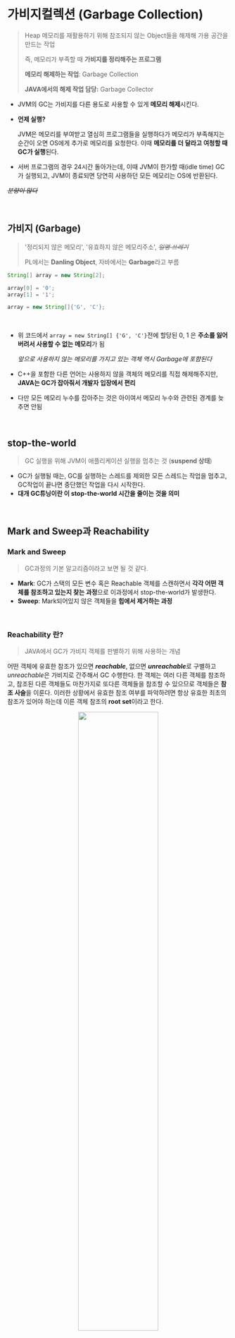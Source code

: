 # 가비지컬렉션 (Garbage Collection)

> Heap 메모리를 재활용하기 위해 참조되지 않는 Object들을 해제해 가용 공간을 만드는 작업
>
> 즉,  메모리가 부족할 때 **가비지를 정리해주는 프로그램**
>
> **메모리 해제하는 작업**: Garbage Collection 
>
> **JAVA에서의 해제 작업 담당:** Garbage Collector

- JVM의 GC는 가비지를 다른 용도로 사용할 수 있게 **메모리 해제**시킨다.

- **언제 실행?**

  JVM은 메모리를 부여받고 열심히 프로그램들을 실행하다가 메모리가 부족해지는 순간이 오면 OS에게 추가로 메모리를 요청한다. 이때 **메모리를 더 달라고 여청할 때 GC가 실행**된다.

- 서버 프로그램의 경우 24시간 돌아가는데, 이때 JVM이 한가할 때(idle time) GC가 실행되고, JVM이 종료되면 당연히 사용하던 모든 메모리는 OS에 반환된다.

*~~분량이 많다~~*

</br>

## 가비지 (Garbage)

> '정리되지 않은 메모리', '유효하지 않은 메모리주소', ~~*일명 쓰레기*~~
>
> PL에서는 **Danling Object**, 자바에서는 **Garbage**라고 부름

```java
String[] array = new String[2];

array[0] = '0';
array[1] = '1';

array = new String[]{'G', 'C'};
```

</br>

- 위 코드에서 `array = new String[] {'G', 'C'}`전에 할당된 0, 1 은 **주소를 잃어버려서 사용할 수 없는 메모리**가 됨

  *앞으로 사용하지 않는 메모리를 가지고 있는 객체 역시 Garbage에 포함된다*

- C++을 포함한 다른 언어는 사용하지 않을 객체의 메모리를 직접 해제해주지만, **JAVA는 GC가 잡아줘서 개발자 입장에서 편리**
- 다만 모든 메모리 누수를 잡아주는 것은 아이여서 메모리 누수와 관련된 경계를 늦추면 안됨

</br>

## stop-the-world

> GC 실행을 위해 JVM이 애플리케이션 실행을 멈추는 것 (**suspend 상태**)

- GC가 실행될 때는, GC를 실행하는 스레드를 제외한 모든 스레드는 작업을 멈추고, GC작업이 끝나면 중단했던 작업을 다시 시작한다.
- **대개 GC튜닝이란 이 stop-the-world 시간을 줄이는 것을 의미**

</br>

## Mark and Sweep과  Reachability

### Mark and Sweep

> GC과정의 기본 알고리즘이라고 보면 될 것 같다.

- **Mark**: GC가 스택의 모든 변수 혹은 Reachable 객체를 스캔하면서 **각각 어떤 객체를 참조하고 있는지 찾는 과정**으로 이과정에서 stop-the-world가 발생한다.
- **Sweep**: Mark되어있지 않은 객체들을 **힙에서 제거하는 과정**

</br> 

### Reachability 란?

>  JAVA에서 GC가 가비지 객체를 판별하기 위해 사용하는 개념

어떤 객체에 유효한 참조가 있으면 ***reachable***, 없으면 ***unreachable***로 구별하고 *unreachable*은 가비지로 간주해서 GC 수행한다. 한 객체는 여러 다른 객체를 참조하고, 참조된 다른 객체들도 마찬가지로 또다른 객체들을 참조할 수 있으므로 객체들은 **참조 사슬**을 이룬다. 이러한 상황에서 유효한 참조 여부를 파악하려면 항상 유효한 최초의 참조가 있어야 하는데 이른 객체 참조의 **root set**이라고 한다.

<p align="center">
    <img src="image/runtime-data-area.png" width="60%" height="60%"/>
</p>

위 그림은 Runtime Data Area의 Thread, Heap, Method Area를 그린 그림이고, 객체에 대한 참조는 화살표로 표시되어있다. Heap에 있는 객체들의 참조는 다음 4가지 종류 중 하나이다. 

```markdown
1. 힙 내의 다른 객체에 의한 참조
2. Java 스택, 즉 Java 메서드 실행 시에 사용하는 지역변수와 파라미터들에 의한 참조
3. 네이티브 스택(JNI)에 의해 생성된 객체에 의한 참조
4. 메서드 영역의 정적 변수에 의한 참조
```

이중 2, 3, 4가 **root set**으로, **reachability를 판가름하는 기준**이 된다.

<p align="center">
    <img src="image/reachable_unreachable.png" width="60%" height="60%"/>
</p>

위 그림은 root set과 heap내의 객체를 중심으로 그린 예시 그림이다. root set으로부터 시작한 참조사슬에 속한 객체들은 ***reachable***객체이고, 이 참조사슬과 무관한 객체들이 ***unreachable***객체로 GC의 대상이다.

</br>

## 세부적인 GC과정

Java에서는 개발자가 프로그램 코드로 메모리를 명시적으로 해제하지 않기 때문에 가비지 컬렉터(Garbage Collector)가 더 이상 필요 없는 (쓰레기) 객체를 찾아 지우는 작업을 한다. 이 가비지 컬렉터는 두 가지 가설 하에 만들어졌다(사실 가설이라기보다는 가정 또는 전제 조건이라 표현하는 것이 맞다).

> 1. 대부분의 객체는 금방 접근 불가능 상태(unreachable)가 된다.
>
> 2. 오래된 객체에서 젊은 객체로의 참조는 아주 적게 존재한다.

이러한 가설의 장점을 최대한 살리기 위해 HotSpot VM에서는 크게 2개의 물리적 공간인 Young영역과 Old영역으로 나누었다. 

</br>

<p align="center">
    <img src="image/heap_area.png" width="90%" height="90%" />
</p>

>  *java7기준으로 Heap 영역은 5개 영역 (eden, survivor1, survivor2, old, permanent)*
>
> *Java8기준으로 Heap 영역은 4개의 영역 (eden, survivor1, survivor2, old)로 나뉜다.*

GC는 크게 **Minor GC, Major GC, Full GC**가 있음.

</br>

### Minor GC: New/Young 영역에서 일어나는 GC

> JVM에 새로운 객체가 위치할 공간이 충분하지 않으면, 공간을 확보하기 위해 GC 실행

<p align="center">
    <img src="image/minor-gc-major-gc-full-gc.jpg" width="80%" height="80%"/>
</p>

1. 새로 생성한 대부분의 객체는 *Eden*영역에 위치한다. 이때 *Eden*영역에 객체가 가득차면 GC가 발생한다.

2. *unreachable*객체들은 *Eden*영역이 클리어 될 때 메모리에서 해제되며, *reachable*객체들은 *Survivor*영역 중 하나로 이동된다. **이때 두 *Survivor*공간 중 하나는 항상 비어있어야 한다.** 

3. *Eden*영역에서 객체가 가득 찰 때 마다, *Eden*영역과 사용중인 *Survivor*영역을 대상으로 GC가 발생한다. 그리고 두 영역의 *reachable*객체들은 빈 *Survivor*영역으로 이동되고, 다른 영역의 객체를 클리어한다.

4. 3번 과정을 반복하다가 계속해서 살아남아 있는 객체는 ***Old(Tenured)*영역으로 이동**하게 된다. 

   (*기본적으로 15번의 GC Cycle을 기준으로 한다고 한다*)

</br>

> 이 방식의 성능상 이점
>
> 1. *Young Gen*은 *Old Gen*보다 사이즈가 작고, GC가 전체 영역을 처리하는 것보다 덜 걸린다. **즉, stop-the-world로 애플리케이션이 중지되는 시간이 짧아진다.**
> 2. *Young Gen*을 한번에 모두 비우기 때문에 이 영역에 연속적인 여유 공간이 만들어져 **메모리 파편화를 방지 할 수 있다.**

</br>

### Major GC: Old 영역을 청소

> *Old Gen*의 공간은 상당히 크며 **가비지가 될 가능성이 낮은 객체가 저장**된다. 따라서 *Young Gen*에 비해 GC가 덜 자주 발생하며, **시간이 오래 소요된다**. 기본적으로 데이터가 가득 차면 GC를 실행되며, 대부분의 객체는 *reachable*하다고 예상하여 Mark와 Copy가 발생하지 않는다. 

- *Old Gen*의 GC는 *Young Gen*의 GC에 비해 상대적으로 시간이 오래 소요되기 때문에 ***Old Gen으로 이동하는 객체의 수를 줄이면 Full GC가 발생하는 빈도를 많이 줄일 수 있다.*** 이말은 객체를 마음대로 *Young Gen*에 남긴다는 의미가 아니라, *Young Gen*의 크기를 잘 조절하면 큰 효과를 볼 수 있다는 뜻이다. 

- GC 방식에 따라서 처리 절차가 달라지며, JDK 7 기준으로 하단의 5가지 방식이 존재

  1. **Serial GC**

     > Java 5, 6에서 사용되었던 방식으로, 운영서버에서 절대 사용하면 안되는 방식이다. 데스크톱의 CPU코어가 하나만 있을 때 사용하기 위해 만든 방식으로 Serial GC를 사용하면 성능이 많이 떨어진다.

     ***Mark-Sweep-Compaction*** 알고리즘을 사용하는 GC방식으로, 앞서 설명한 ***Mark and Sweep***과정을 거친 뒤 마지막 단계에서는 각 객체들이 연속되게 쌓이도록 힙의 가장 앞 부분부터 채워서 객체가 존재하는 부분과 객체가 없는 부분으로 나눈다(*Compaction*).

     </br>

  2. **Parallel GC**

     > Serial GC와 기본알고리즘은 동일하지만, Serial GC는 GC를 처리하는 스레드가 하나 인 것에 비해 Parallel GC는 **GC를 처리하는 스레드가 여러개**이다. Parallel GC는 메모리가 충분하고 코어의 개수가 많을 때 유리하다.

     </br>

  3. **Parallel Old GC**

     > 앞서 설명한 Parallel GC와 비교하여 *Old Gen*의 GC알고리즘만 다르다. 

     ***Mark-Summary-Compaction***단계를 거친다. *Summary*단계는 앞서 GC를 수행한 영역에 대해 별도로 살아있는 식별한다는 점에서 *Sweep*단계와 다르며 좀 더 복잡한 단계를 거친다.

     </br>

  4. **Concurrent Mark & Sweep(CMS) GC**

     > 애플리케이션 스레드와 가비지컬렉션 스레드가 동시에 실행되어 ***stop-the-world*시간을 최소화 하는 방식**으로, 애플리케이션의 latency를 향상시키는 것이 주안점

     Parallel GC와 가장큰 차이점은 *Compaction*작업 여부로, 작업하지 않는다. 때문에 속도가 빠르지만, 메모리 단편화로 인해 concurrent mode failure가 발생할 수 있고, 이 경우에 *Compaction*작업을 수행한다.

  5. **G1 GC**

     > 앞서 설명한 어떤 GC방식보다 빠르며, heap 영역이 매우 큰 머신(*최소 4GB*)돌리기 적합하다. CMS GC의 단점을 보완한 방법으로 JDK 7부터 정식으로 포함하여 제공하는 기능

     Heap영역을 여러개의 Region으로 나누고, 각 Region에서 *Young Gen*, *Old Gen*을 유동적으로 사용한다.

     <p align="center">
         <img src="image/G1_GC.PNG" width="80%" height="80%"/>
     </p>

</br>

### Full GC: Young & Old 영역 모두에서 Heap 전체를 청소

> 실행시간이 상대적으로 Minor GC에비해 길기때문에, 실행에 시간이 오래 소요되면 (1초이상) 연계된 여러 부분에서 타임아웃이 발생할 수 있다. 그렇다고 FULL GC실행시간을 줄이기 위해 *Old Gen*의 크기를 줄이면 자칫 *OutOfMemoryError*가 발생하거나 Full GC의 횟수가 늘어난다. 반대로 크기를 늘리면 Full GC횟수는 줄어들지만 실행시간이 늘어난다. 때문에 **Old 영역의 크기를 적절하게 잘 설정하는 것이 중요하다.** **GC 튜닝에 대한 자세한 내용은** https://d2.naver.com/helloworld/37111를 참고

</br>

## cf. JVM 실행시 Heap 메모리 최대 크기는 왜 변경이 불가능할까?

> Heap 메모리 최대 크기는 실행시 Option으로 설정하고, 실행할 때 변경이 불가능하다. 즉 Option으로 설정한 최소, 최대 Heap 사이즈에서 동적으로 크기가 변경되고, 실행 시 메모리를 더 사용하기 위해 최대메모리를 늘릴 수 없다. 이유가 뭘까?

- **GC의 성능문제**

- **JVM이 메모리를 할당하다가 다른 프로세스에 영향을 주는 경우를 방지** 

  > OS는 메모리가 너무 부족해지면 프로세스를 죽이는 액션을 하기 때문에 이러한 경우를 방지함

- **OS에 메모리 파편화가 발생하는 경우, 관리의 문제가 생김**

  > JVM도 프로세스이기 때문에 프로세스를 동적으로 메모리를 할당할 경우 OS에서 연속되지 않은 메모리 공간을 프로세스에게 제공하고 이로인해 메모리 파편화가 발생할 수 있음

</br></br>

참고 및 출처: 

https://plumbr.io/handbook/garbage-collection-in-java#eden

https://d2.naver.com/helloworld/1329

https://d2.naver.com/helloworld/329631

http://blog.naver.com/PostView.nhn?blogId=kbh3983&logNo=220989675046

https://code-factory.tistory.com/48
